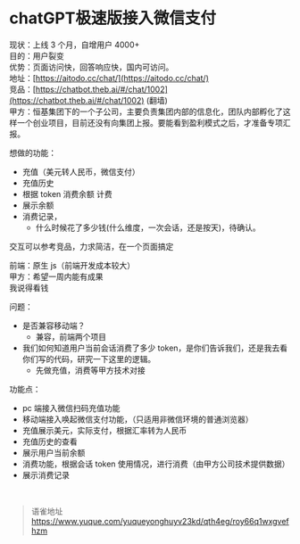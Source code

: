 # chatGPT极速版接入微信支付
现状：上线 3 个月，自增用户 4000+  
目的：用户裂变  
优势：页面访问快，回答响应快，国内可访问。  
地址：[https://aitodo.cc/chat/](https://aitodo.cc/chat/)  
竞品：[https://chatbot.theb.ai/#/chat/1002](https://chatbot.theb.ai/#/chat/1002) (翻墙)  
甲方：恒基集团下的一个子公司，主要负责集团内部的信息化，团队内部孵化了这样一个创业项目，目前还没有向集团上报。要能看到盈利模式之后，才准备专项汇报。

想做的功能：

- 充值（美元转人民币，微信支付）
- 充值历史
- 根据 token 消费余额 计费
- 展示余额
- 消费记录，
  - 什么时候花了多少钱(什么维度，一次会话，还是按天)，待确认。

交互可以参考竞品，力求简洁，在一个页面搞定

前端：原生 js（前端开发成本较大）  
甲方：希望一周内能有成果  
我说得看钱

问题：

- 是否兼容移动端？
  - 兼容，前端两个项目
- 我们如何知道用户当前会话消费了多少 token，是你们告诉我们，还是我去看你们写的代码，研究一下这里的逻辑。
  - 先做充值，消费等甲方技术对接

功能点：

- pc 端接入微信扫码充值功能
- 移动端接入唤起微信支付功能，（只适用非微信环境的普通浏览器）
- 充值展示美元，实际支付，根据汇率转为人民币
- 充值历史的查看
- 展示用户当前余额
- 消费功能，根据会话 token 使用情况，进行消费（由甲方公司技术提供数据）
- 展示消费记录

<br>
  
> 语雀地址 https://www.yuque.com/yuqueyonghuyv23kd/qth4eg/roy66q1wxgvefhzm